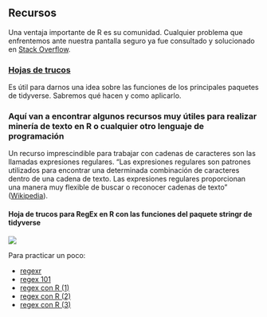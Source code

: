 ## Recursos

Una ventaja importante de R es su comunidad. Cualquier problema que
enfrentemos ante nuestra pantalla seguro ya fue consultado y solucionado
en [Stack Overflow](https://es.stackoverflow.com/).

### [Hojas de trucos](https://github.com/agusnieto77/TalleR/tree/main/recursos/chuletas_es_r.pdf)

Es útil para darnos una idea sobre las funciones de los principales
paquetes de tidyverse. Sabremos qué hacen y como aplicarlo.

### Aquí van a encontrar algunos recursos muy útiles para realizar minería de texto en R o cualquier otro lenguaje de programación

Un recurso imprescindible para trabajar con cadenas de caracteres son
las llamadas expresiones regulares. “Las expresiones regulares son
patrones utilizados para encontrar una determinada combinación de
caracteres dentro de una cadena de texto. Las expresiones regulares
proporcionan una manera muy flexible de buscar o reconocer cadenas de
texto”
([Wikipedia](https://es.wikipedia.org/wiki/Expresi%C3%B3n_regular)).

#### Hoja de trucos para RegEx en R con las funciones del paquete stringr de tidyverse

![](https://estudiosmaritimossociales.org/Data_TalleR/regex.png)

Para practicar un poco:

-   [regexr](https://regexr.com/)
-   [regex 101](https://regex101.com/)
-   [regex con
    R (1)](https://rpubs.com/ydmarinb/429756#:~:text=Que%20son%20las%20expresiones%20regulares,caracteres%20u%20operaciones%20de%20sustituciones.)
-   [regex con
    R (2)](http://griverorz.net/big-data/06-text-analysis/01-intro-regex.nb.html)
-   [regex con
    R (3)](https://www.diegocalvo.es/expresiones-regulares-en-r/)
